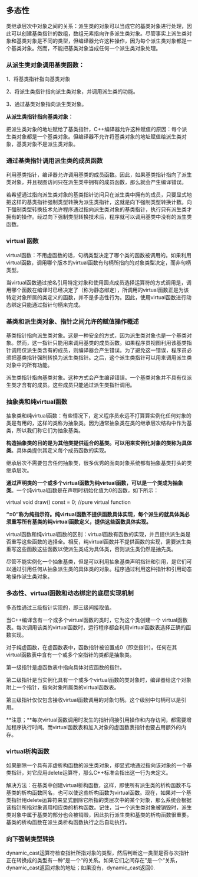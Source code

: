 ## 多态性

类继承层次中对象之间的关系：派生类的对象可以当成它的基类对象进行处理，因此可以创建基类指针的数组，数组元素指向许多派生类对象。尽管事实上派生类对象和基类对象是不同的类型，但编译器允许这种操作，因为每个派生类对象都是一个基类对象。然而，不能把基类对象当成任何一个派生类对象处理。

### **从派生类对象调用基类函数：**

1、将基类指针指向基类对象

2、将派生类指针指向派生类对象，并调用派生类的功能。

3、通过基类对象指向派生类对象。

**从派生类指针指向基类对象：**

把派生类对象的地址赋给了基类指针，C++编译器允许这种赋值的原因：每个派生类对象都是一个基类对象。但编译器不允许将基类对象的地址赋值给派生类对象，基类对象不是派生类对象。

### **通过基类指针调用派生类的成员函数**

利用基类指针，编译器允许调用基类的成员函数。因此，如果基类指针指向了派生类对象，并且视图访问只在派生类中拥有的成员函数，那么就会产生编译错误。

若希望通过指向派生类对象的基类指针访问只在派生类中拥有的成员，只要显式地把这样的基类指针强制类型转换为派生类指针，这就是向下强制类型转换计数。向下强制类型转换技术允许程序通过指向派生类对象的基类指针，执行只有派生类才拥有的操作。经过向下强制类型转换技术后，程序就可以调用基类中没有的派生类函数。

### **virtual 函数**

virtual函数：不用虚函数的话，句柄类型决定了哪个类的函数被调用的。如果利用virtual函数，调用哪个版本的virtual函数有句柄所指向的对象类型决定，而非句柄类型。

当virtual函数通过按名引用特定对象和使用圆点成员选择运算符的方式调用是，调用哪个函数在编译时已经决定了（称为静态绑定），所调用的virtual函数正是为该特定对象所属的类定义的函数，并不是多态性行为。因此，使用virtual函数进行动态绑定只能通过指针句柄来完成。

### **基类和派生类对象、指针之间允许的赋值操作概述**

基类指针指向派生类对象。这是一种安全的方式，因为派生类对象也是一个基类对象。然而，这一指针只能用来调用基类的成员函数。如果程序员视图利用该基类指针调用仅派生类含有的成员，则编译器会产生错误。为了避免这一错误，程序员必须把基类指针强制转换为派生类指针。之后，这个派生类指针可以用来调用派生类对象中的所有功能。

派生类指针指向基类对象。这种方式会产生编译错误。一个基类对象并不具有仅派生类才含有的成员。这些成员只能通过派生类指针调用。

### **抽象类和纯virtual函数**

抽象类和纯virtual函数：有些情况下，定义程序员永远不打算算实例化任何对象的类是有用的，这样的类称为抽象类。因为通常抽象类在类的继承层次结构中作为基类，所以我们称它们为抽象基类。

**构造抽象类的目的是为其他类提供适合的基类。可以用来实例化对象的类称为具体类**。具体类提供其定义每个成员函数的实现。

继承层次不需要包含任何抽象类，很多优秀的面向对象系统都有抽象基类打头的类继承层次。

**通过声明类的一个或多个virtual函数为纯virtual函数，可以是一个类成为抽象类**。一个纯virtual函数是在声明时初始化值为0的函数，如下所示：

virtual void draw() const = 0; //pure virtual function

**“=0”称为纯指示符。纯virtual函数不提供函数具体实现，每个派生的就具体类必须重写所有基类的纯virtual函数定义，提供这些函数具体实现。**

virtual函数和纯virtual函数的区别：virtual函数有函数的实现，并且提供派生类是否重写这些函数的选择全。相反，纯virtual函数并不提供函数的实现，需要派生类重写这些函数这些函数以使派生类成为具体类，否则派生类仍然是抽先类。

尽管不能实例化一个抽象基类，但是可以利用抽象基类声明指针和引用，是它们可以通过引用任何从抽象派生类的具体类的对象。程序通过利用这种指针和引用动态地操作派生类对象。

### **多态性、virtual函数和动态绑定的底层实现机制**

多态性通过三级指针实现的，即三级间接取值。

当C++编译含有一个或多个virtual函数的类时，它为这个类创建一个 virtual函数表。每次调用该类的virtual函数时，运行程序都会利用virtual函数表选择正确的函数实现。

对于纯虚函数，在虚函数表中，函数指针被设置成0（即空指针）。任何在其virtual函数表中含有一个或多个空指针的类都是抽象类。

第一级指针是虚函数表中指向具体对应函数的指针。

第二级指针是当实例化具有一个或多个virtual函数的类对象时，编译器给这个对象附上一个指针，指向对象所属类的virtual函数表。

第三级指针仅仅包含接收virtual函数调用的对象句柄。这个级别中句柄可以是引用。

**注意；**每次virtual函数调用时发生的指针间接引用操作和内存访问，都需要增加程序执行时间。而virtual函数表和加入对象的虚函数表指针也要占用额外的内存。

### **virtual析构函数**

如果删除一个具有非虚析构函数的派生类对象，却显式地通过指向该对象的一个基类指针，对它应用delete运算符，那么C++标准会指出这一行为未定义。

解决方法：在基类中创建virtual析构函数，这样，即使所有派生类的析构函数不与基类的析构函数同名，也可以使这些析构函数为virtual函数。现在，如果对一个基类指针用delete运算符来显式删除它所指的类层次中的某个对象，那么系统会根据该指针所指对象调用相应类的析构函数。记住，当一个派生类对象被销毁时，派生类对象中属于基类的部分也会被销毁，因此执行派生类和基类的析构函数很重要。基类的析构函数在派生类析构函数执行之后自动执行。

### **向下强制类型转换**

dynamic_cast运算符检查指针所指对象的类型，然后判断这一类型是否与次指针正在转换成的类型有一种”是一个“的关系。如果它们之间存在”是一个“关系，dynamic_cast返回对象的地址；如果没有，dynamic_cast返回0.



 